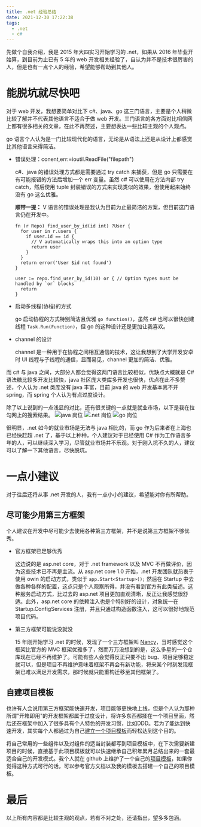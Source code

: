 ```yaml
---
title: .net 经验总结
date: 2021-12-30 17:22:38
tags:
  - .net
  - c#
---
```


先做个自我介绍，我是 2015 年大四实习开始学习的 .net，如果从 2016 年毕业开始算，到目前为止已有 5 年的 web 开发相关经验了，自认为并不是技术很厉害的人，但是也有一点个人的经验，希望能够帮助到其他人。

# 能脱坑就尽快吧

对于 web 开发，我想要简单对比下 c#、java、go 这三门语言，主要是个人稍微比较了解并不代表其他语言不适合于做 web 开发。三门语言的各方面对比相信网上都有很多相关的文章，在此不再赘述，主要想表达一些比较主观的个人观点。

go 语言个人认为是一门比较现代化的语言，无论是从语法上还是从设计上都感觉比其他语言来得简洁。
- 错误处理：conent,err:=ioutil.ReadFile("filepath")

    c#、java 的错误处理方式都是需要通过 try catch 来捕获，但是 go 只需要在有可能报错的方法后增加一个 err 变量。虽然 c# 可以使用在方法内部 try catch，然后使用 tuple 封装错误的方式来实现类似的效果，但使用起来始终没有 go 这么优雅。

    **顺带一提：** V 语言的错误处理是我认为目前为止最简洁的方案，但目前这门语言仍在开发中。
    ```
    fn (r Repo) find_user_by_id(id int) ?User {
      for user in r.users {
        if user.id == id {
          // V automatically wraps this into an option type
          return user
        }
      }
      return error('User $id not found')
    }

    user := repo.find_user_by_id(10) or { // Option types must be handled by `or` blocks
      return
    }
    ```
- 启动多线程(协程)的方式

    go 启动协程的方式特别简洁且优雅 `go function()`，虽然 c# 也可以很快创建线程 `Task.Run(Function)`，但 go 的这种设计还是更加让我喜欢。
- channel 的设计

    channel 是一种用于在协程之间相互通信的技术，这让我想到了大学开发安卓时 UI 线程与子线程的通信，显而易见，channel 更加的简洁、优雅。

而 c# 与 java 之间，大部分人都会觉得这两门语言比较相似，优缺点大概就是 C# 语法糖比较多开发比较快，java 社区庞大类库多开发也很快，优点在此不多赘述，个人认为 .net 类库没有 java 丰富，目前 java 的 web 开发基本离不开 spring，而 spring 个人认为有点过度设计。

除了以上说到的一点浅显的对比，还有很关键的一点就是就业市场，以下是我在拉勾网上的搜索结果。
![java 岗位](https://s4.ax1x.com/2021/12/30/TW19Nd.png)
![.net 岗位](https://s4.ax1x.com/2021/12/30/TW1ZDS.png)
![go 岗位](https://s4.ax1x.com/2021/12/30/TW1Dv6.png)

很明显，.net 如今的就业市场是无法与 java 相比的，而 go 作为后来者在上海也已经快赶超 .net 了，基于以上种种，个人建议对于已经使用 C# 作为工作语言多年的人，可以继续深入学习，尽管就业市场并不乐观。对于刚入坑不久的人，建议可以了解一下其他语言，尽快脱坑。

# 一点小建议

对于往后还将从事 .net 开发的人，我有一点小小的建议，希望能对你有所帮助。

## 尽可能少用第三方框架

个人建议在开发中尽可能少去使用各种第三方框架，并不是说第三方框架不够优秀。
- 官方框架已足够优秀

    这边说的是 asp.net core，对于 .net framework 以及 MVC 不再做评价，因为这些技术已不再是主流。从 asp.net core 1.0 开始，.net 开发团队就热衷于使用 owin 的启动方式，类似于 `app.Start<Startup>();` 然后在 Startup 中去做各种各样的配置，这点只是个人观察所得，并没有看到官方有此类描述。这种服务启动方式，比过去的 asp.net 项目更加直观清晰，反正让我感觉很舒适。此外，asp.net core 的依赖注入也是个特别好的设计，对象统一在 Startup.ConfigServices 注册，并且只通过构造函数注入，这可以很好地规范项目代码。
- 第三方框架可能说没就没
  
    15 年刚开始学习 .net 的时候，发现了一个三方框架叫 [Nancy](https://github.com/NancyFx/Nancy)，当时感觉这个框架比官方的 MVC 框架优雅多了，然而万万没想到的是，这么多星的一个仓库现在已经不再维护了。可能有些人会觉得反正只要不出 bug、项目足够稳定就可以，但是项目不再维护意味着框架不再会有新功能，将来某个时刻发现框架已难以满足开发需求，那时候就只能重构迁移至其他框架了。

## 自建项目模板

也许有人会说用第三方框架能快速开发，项目能够更快地上线，但是个人认为那种所谓"开箱即用"的开发框架都属于过度设计，将许多东西都揉在一个项目里面，然后还在框架中加入了很多具有个人特色的开发习惯，比如DDD。若为了能达到快速开发，其实每个人都通过为自己[建立一个项目模板](https://docs.microsoft.com/zh-cn/dotnet/core/tutorials/cli-templates-create-project-template)而轻松达到这个目的。

将自己常用的一些组件以及对组件的适当封装都写到项目模板中，在下次需要新建项目的时候，直接基于此项目模板就可以快速继承自己积年累月总结出来的一套最适合自己的开发模式。我个人就在 github 上维护了一个自己的[项目模板](https://github.com/venyowong/ProjectTemplate)，如果你觉得这种方式可行的话，可以参考官方文档以及我的模板去搭建一个自己的项目模板。

# 最后

以上所有内容都是比较主观的观点，若有不对之处，还请指出，望多多包涵。